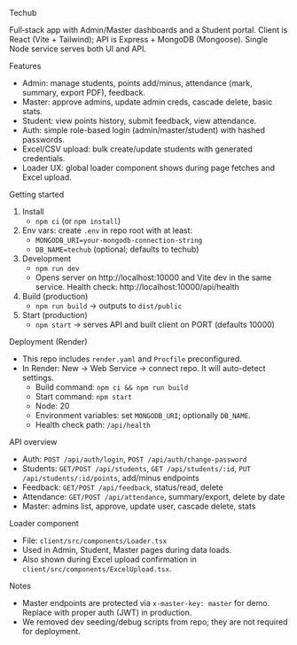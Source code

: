 Techub

Full‑stack app with Admin/Master dashboards and a Student portal. Client is React (Vite + Tailwind); API is Express + MongoDB (Mongoose). Single Node service serves both UI and API.

Features
- Admin: manage students, points add/minus, attendance (mark, summary, export PDF), feedback.
- Master: approve admins, update admin creds, cascade delete, basic stats.
- Student: view points history, submit feedback, view attendance.
- Auth: simple role-based login (admin/master/student) with hashed passwords.
- Excel/CSV upload: bulk create/update students with generated credentials.
- Loader UX: global loader component shows during page fetches and Excel upload.

Getting started
1) Install
   - `npm ci` (or `npm install`)
2) Env vars: create `.env` in repo root with at least:
   - `MONGODB_URI=your-mongodb-connection-string`
   - `DB_NAME=techub` (optional; defaults to techub)
3) Development
   - `npm run dev`
   - Opens server on http://localhost:10000 and Vite dev in the same service. Health check: http://localhost:10000/api/health
4) Build (production)
   - `npm run build` → outputs to `dist/public`
5) Start (production)
   - `npm start` → serves API and built client on PORT (defaults 10000)

Deployment (Render)
- This repo includes `render.yaml` and `Procfile` preconfigured.
- In Render: New → Web Service → connect repo. It will auto-detect settings.
  - Build command: `npm ci && npm run build`
  - Start command: `npm start`
  - Node: 20
  - Environment variables: set `MONGODB_URI`; optionally `DB_NAME`.
  - Health check path: `/api/health`

API overview
- Auth: `POST /api/auth/login`, `POST /api/auth/change-password`
- Students: `GET/POST /api/students`, `GET /api/students/:id`, `PUT /api/students/:id/points`, add/minus endpoints
- Feedback: `GET/POST /api/feedback`, status/read, delete
- Attendance: `GET/POST /api/attendance`, summary/export, delete by date
- Master: admins list, approve, update user, cascade delete, stats

Loader component
- File: `client/src/components/Loader.tsx`
- Used in Admin, Student, Master pages during data loads.
- Also shown during Excel upload confirmation in `client/src/components/ExcelUpload.tsx`.

Notes
- Master endpoints are protected via `x-master-key: master` for demo. Replace with proper auth (JWT) in production.
- We removed dev seeding/debug scripts from repo; they are not required for deployment.
